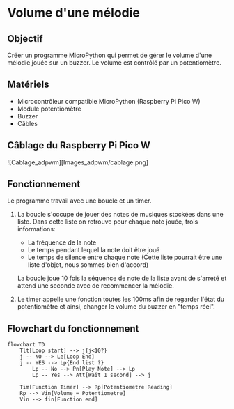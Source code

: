 # Volume d'une mélodie
## Objectif
Créer un programme MicroPython qui permet de gérer le volume d'une mélodie jouée sur un buzzer. Le volume est contrôlé par un potentiomètre.

## Matériels
* Microcontrôleur compatible MicroPython (Raspberry Pi Pico W)
* Module potentiomètre
* Buzzer
* Câbles

## Câblage du Raspberry Pi Pico W
![Cablage_adpwm][Images_adpwm/cablage.png]

## Fonctionnement
Le programme travail avec une boucle et un timer. 

1. La boucle s'occupe de jouer des notes de musiques stockées dans une liste. 
    Dans cette liste on retrouve pour chaque note jouée, trois informations:
    * La fréquence de la note
    * Le temps pendant lequel la note doit être joué
    * Le temps de silence entre chaque note
    (Cette liste pourrait être une liste d'objet, nous sommes bien d'accord)

    La boucle joue 10 fois la séquence de note de la liste avant de s'arreté et attend une seconde avec de recommencer la mélodie.

2. Le timer appelle une fonction toutes les 100ms afin de regarder l'état du potentiomètre et ainsi, changer le volume du buzzer en "temps réel".

## Flowchart du fonctionnement
```mermaid
flowchart TD
    Tlt[Loop start] --> j{j<10?}
    j -- NO --> Le[Loop End]
    j -- YES --> Lp{End list ?}
        Lp -- No --> Pn[Play Note] --> Lp    
        Lp -- Yes --> Att[Wait 1 second] --> j

    Tim[Function Timer] --> Rp[Potentiometre Reading]
    Rp --> Vin[Volume = Potentiometre]
    Vin --> fin[Function end]
```
